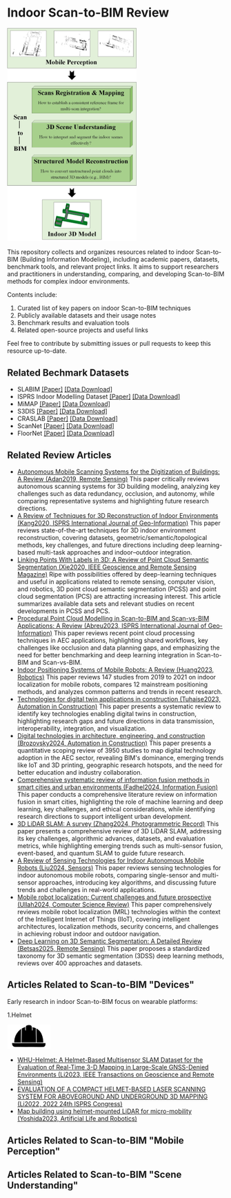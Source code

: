 # Indoor Scan-to-BIM Review

<img src="Pipeline of Indoor Scan-to-BIM.jpg" alt="Indoor Scan-to-BIM Review" width="300"/>

This repository collects and organizes resources related to indoor Scan-to-BIM (Building Information Modeling), including academic papers, datasets, benchmark tools, and relevant project links. It aims to support researchers and practitioners in understanding, comparing, and developing Scan-to-BIM methods for complex indoor environments.

Contents include:
1. Curated list of key papers on indoor Scan-to-BIM techniques
2. Publicly available datasets and their usage notes
3. Benchmark results and evaluation tools
4. Related open-source projects and useful links

Feel free to contribute by submitting issues or pull requests to keep this resource up-to-date.

## Related Bechmark Datasets

- SLABIM [[Paper]](http://doi.org/10.48550/arXiv.2502.16856) [[Data Download]](https://github.com/HKUST-Aerial-Robotics/SLABIM.git)
- ISPRS Indoor Modelling Dataset [[Paper]](http://doi.org/10.5194/isprs-archives-XLIII-B5-2020-207-2020) [[Data Download]](https://dpv.uvigo.es/index.php/s/edzBCDDGkHjSWGC)
- MiMAP [[Paper]](http://doi.org/10.5194/isprs-annals-V-5-2020-117-2020) [[Data Download]](https://dpv.uvigo.es/index.php/s/edzBCDDGkHjSWGC)
- S3DIS [[Paper]](http://doi.org/10.1109/CVPR.2016.170) [[Data Download]](https://redivis.com/datasets/9q3m-9w5pa1a2h/files)
- CRASLAB [[Paper]](http://doi.org/10.3390/data8060101) [[Data Download]](https://doi.org/10.5281/zenodo.7948116)
- ScanNet [[Paper]](http://doi.org/10.1109/CVPR.2017.261) [[Data Download]](https://github.com/ScanNet/ScanNet)
- FloorNet [[Paper]](http://doi.org/10.1007/978-3-030-01231-1_13) [[Data Download]](https://art-programmer.github.io/floornet.html)

## Related Review Articles

- [Autonomous Mobile Scanning Systems for the Digitization of Buildings: A Review (Adan2019, Remote Sensing)](http://doi.org/10.3390/rs11030306) This paper critically reviews autonomous scanning systems for 3D building modeling, analyzing key challenges such as data redundancy, occlusion, and autonomy, while comparing representative systems and highlighting future research directions.
- [A Review of Techniques for 3D Reconstruction of Indoor Environments (Kang2020, ISPRS International Journal of Geo-Information)](http://doi.org/10.3390/ijgi9050330) This paper reviews state-of-the-art techniques for 3D indoor environment reconstruction, covering datasets, geometric/semantic/topological methods, key challenges, and future directions including deep learning-based multi-task approaches and indoor–outdoor integration.
- [Linking Points With Labels in 3D: A Review of Point Cloud Semantic Segmentation (Xie2020, IEEE Geoscience and Remote Sensing Magazine)](http://doi.org/10.1109/MGRS.2019.2937630) Ripe with possibilities offered by deep-learning techniques and useful in applications related to remote sensing, computer vision, and robotics, 3D point cloud semantic segmentation (PCSS) and point cloud segmentation (PCS) are attracting increasing interest. This article summarizes available data sets and relevant studies on recent developments in PCSS and PCS.
- [Procedural Point Cloud Modelling in Scan-to-BIM and Scan-vs-BIM Applications: A Review (Abreu2023, ISPRS International Journal of Geo-Information)](http://doi.org/10.3390/ijgi12070260) This paper reviews recent point cloud processing techniques in AEC applications, highlighting shared workflows, key challenges like occlusion and data planning gaps, and emphasizing the need for better benchmarking and deep learning integration in Scan-to-BIM and Scan-vs-BIM.
- [Indoor Positioning Systems of Mobile Robots: A Review (Huang2023, Robotics)](http://doi.org/10.3390/robotics12020047) This paper reviews 147 studies from 2019 to 2021 on indoor localization for mobile robots, compares 12 mainstream positioning methods, and analyzes common patterns and trends in recent research.
- [Technologies for digital twin applications in construction (Tuhaise2023, Automation in Construction)](http://doi.org/10.1016/j.autcon.2023.104931) This paper presents a systematic review to identify key technologies enabling digital twins in construction, highlighting research gaps and future directions in data transmission, interoperability, integration, and visualization.
- [Digital technologies in architecture, engineering, and construction (Brozovsky2024, Automation in Construction)](http://doi.org/10.1016/j.autcon.2023.105212) This paper presents a quantitative scoping review of 3950 studies to map digital technology adoption in the AEC sector, revealing BIM's dominance, emerging trends like IoT and 3D printing, geographic research hotspots, and the need for better education and industry collaboration.
- [Comprehensive systematic review of information fusion methods in smart cities and urban environments (Fadhel2024, Information Fusion)](http://doi.org/10.1016/j.inffus.2024.102317) This paper conducts a comprehensive literature review on information fusion in smart cities, highlighting the role of machine learning and deep learning, key challenges, and ethical considerations, while identifying research directions to support intelligent urban development.
- [3D LiDAR SLAM: A survey (Zhang2024, Photogrammetric Record)](http://doi.org/10.1111/phor.12497) This paper presents a comprehensive review of 3D LiDAR SLAM, addressing its key challenges, algorithmic advances, datasets, and evaluation metrics, while highlighting emerging trends such as multi-sensor fusion, event-based, and quantum SLAM to guide future research.
- [A Review of Sensing Technologies for Indoor Autonomous Mobile Robots (Liu2024, Sensors)](http://doi.org/10.3390/s24041222) This paper reviews sensing technologies for indoor autonomous mobile robots, comparing single-sensor and multi-sensor approaches, introducing key algorithms, and discussing future trends and challenges in real-world applications.
- [Mobile robot localization: Current challenges and future prospective (Ullah2024, Computer Science Review)](http://doi.org/10.1016/j.cosrev.2024.100651) This paper comprehensively reviews mobile robot localization (MRL) technologies within the context of the Intelligent Internet of Things (IIoT), covering intelligent architectures, localization methods, security concerns, and challenges in achieving robust indoor and outdoor navigation.
- [Deep Learning on 3D Semantic Segmentation: A Detailed Review (Betsas2025, Remote Sensing)](http://doi.org/10.3390/rs17020298) This paper proposes a standardized taxonomy for 3D semantic segmentation (3DSS) deep learning methods, reviews over 400 approaches and datasets.

## Articles Related to Scan-to-BIM "Devices"

Early research in indoor Scan-to-BIM focus on wearable platforms:

1.Helmet

<img src="helmet.png" alt="Devices-Helmet" width="100"/>

- [WHU-Helmet: A Helmet-Based Multisensor SLAM Dataset for the Evaluation of Real-Time 3-D Mapping in Large-Scale GNSS-Denied Environments (Li2023, IEEE Transactions on Geoscience and Remote Sensing)](http://doi.org/10.1109/TGRS.2023.3275307)
- [EVALUATION OF A COMPACT HELMET-BASED LASER SCANNING SYSTEM FOR ABOVEGROUND AND UNDERGROUND 3D MAPPING (Li2022, 2022 24th ISPRS Congress)](http://doi.org/10.5194/isprs-archives-XLIII-B2-2022-215-2022)
- [Map building using helmet-mounted LiDAR for micro-mobility (Yoshida2023, Artificial Life and Robotics)](http://doi.org/10.1007/s10015-022-00848-6)


## Articles Related to Scan-to-BIM "Mobile Perception"




## Articles Related to Scan-to-BIM "Scene Understanding"

